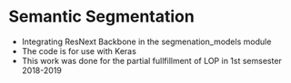 # Semantic Segmentation
- Integrating ResNext Backbone in the segmenation_models module
- The code is for use with Keras
- This work was done for the partial fullfillment of LOP in 1st semsester 2018-2019
